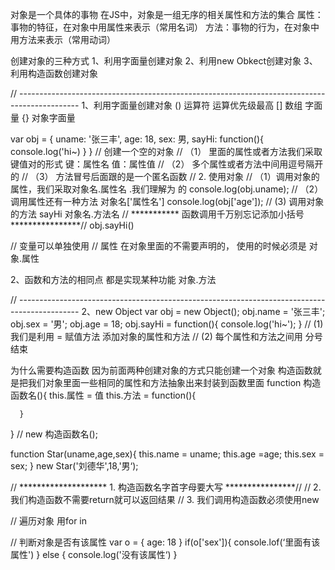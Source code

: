 对象是一个具体的事物
在JS中，对象是一组无序的相关属性和方法的集合
属性：事物的特征，在对象中用属性来表示（常用名词）
方法：事物的行为，在对象中用方法来表示（常用动词）

创建对象的三种方式
1、利用字面量创建对象
2、利用new Obkect创建对象
3、利用构造函数创建对象

// ---------------------------------------------------------------------------------------------
1、利用字面量创建对象
() 运算符 运算优先级最高
[] 数组 字面量
{} 对象字面量

var obj = {
    uname: '张三丰',
    age: 18,
    sex: 男,
    sayHi: function(){
        console.log('hi~)
    }
} // 创建一个空的对象
// （1） 里面的属性或者方法我们采取键值对的形式 键：属性名 值：属性值
// （2） 多个属性或者方法中间用逗号隔开的
// （3） 方法冒号后面跟的是一个匿名函数
//   2. 使用对象
// （1）调用对象的属性，我们采取对象名.属性名 .我们理解为 的
console.log(obj.uname);
// （2）调用属性还有一种方法 对象名['属性名']
console.log(obj['age']);
//  (3) 调用对象的方法 sayHi 对象名.方法名    // *********** 函数调用千万别忘记添加小括号****************//
obj.sayHi()

// 变量可以单独使用
// 属性 在对象里面的不需要声明的， 使用的时候必须是 对象.属性

2、函数和方法的相同点 都是实现某种功能
 对象.方法


 // ---------------------------------------------------------------------------------------------
 2、new Object
  var obj = new Object();
  obj.name = '张三丰';
  obj.sex = '男';
  obj.age = 18;
  obj.sayHi = function(){
      console.log('hi~');
  }
  // (1) 我们是利用 = 赋值方法 添加对象的属性和方法
  // (2) 每个属性和方法之间用 分号结束

  为什么需要构造函数
  因为前面两种创建对象的方式只能创建一个对象
  构造函数就是把我们对象里面一些相同的属性和方法抽象出来封装到函数里面
  function 构造函数名(){
      this.属性  = 值
      this.方法 = function(){

      }
  }
  // new 构造函数名();

  function Star(uname,age,sex){
      this.name = uname;
      this.age =age;
      this.sex = sex;
  }
  new Star('刘德华',18,'男‘);

  // ********************   1. 构造函数名字首字母要大写 ****************//
  // 2. 我们构造函数不需要return就可以返回结果
  // 3. 我们调用构造函数必须使用new

  // 遍历对象
  用for in

  // 判断对象是否有该属性
  var o = {
      age: 18
  }
  if(o['sex']){
      console.lof(‘里面有该属性')
  } else {
      console.log('没有该属性‘)
  }
